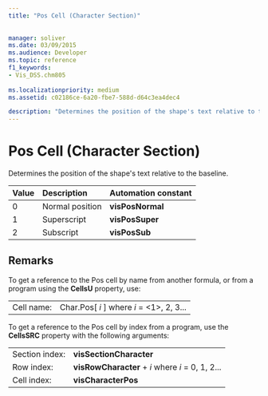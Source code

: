 ```yaml
---
title: "Pos Cell (Character Section)"
 
 
manager: soliver
ms.date: 03/09/2015
ms.audience: Developer
ms.topic: reference
f1_keywords:
- Vis_DSS.chm805
 
ms.localizationpriority: medium
ms.assetid: c02186ce-6a20-fbe7-588d-d64c3ea4dec4

description: "Determines the position of the shape's text relative to the baseline."
---
```


# Pos Cell (Character Section)

Determines the position of the shape's text relative to the baseline.
  
|**Value**|**Description**|**Automation constant**|
|:-----|:-----|:-----|
| 0  <br/> | Normal position  <br/> |**visPosNormal** <br/> |
| 1  <br/> | Superscript  <br/> |**visPosSuper** <br/> |
| 2  <br/> | Subscript  <br/> |**visPosSub** <br/> |
   
## Remarks

To get a reference to the Pos cell by name from another formula, or from a program using the **CellsU** property, use: 
  
|||
|:-----|:-----|
| Cell name:  <br/> | Char.Pos[  *i*  ]            where  *i*  = <1>, 2, 3... |
   
To get a reference to the Pos cell by index from a program, use the **CellsSRC** property with the following arguments: 
  
|||
|:-----|:-----|
| Section index:  <br/> |**visSectionCharacter** <br/> |
| Row index:  <br/> |**visRowCharacter** +  *i*            where  *i*  = 0, 1, 2... |
| Cell index:  <br/> |**visCharacterPos** <br/> |
   

